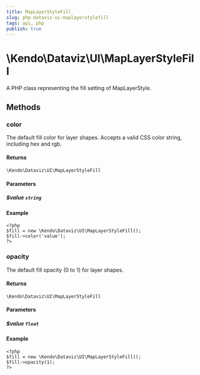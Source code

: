 ```yaml
---
title: MapLayerStyleFill
slug: php-dataviz-ui-maplayerstylefill
tags: api, php
publish: true
---
```


# \Kendo\Dataviz\UI\MapLayerStyleFill

A PHP class representing the fill setting of MapLayerStyle.


## Methods

### color
The default fill color for layer shapes.
Accepts a valid CSS color string, including hex and rgb.

#### Returns
`\Kendo\Dataviz\UI\MapLayerStyleFill`

#### Parameters

##### $value `string`



#### Example 
    <?php
    $fill = new \Kendo\Dataviz\UI\MapLayerStyleFill();
    $fill->color('value');
    ?>

### opacity
The default fill opacity (0 to 1) for layer shapes.

#### Returns
`\Kendo\Dataviz\UI\MapLayerStyleFill`

#### Parameters

##### $value `float`



#### Example 
    <?php
    $fill = new \Kendo\Dataviz\UI\MapLayerStyleFill();
    $fill->opacity(1);
    ?>

